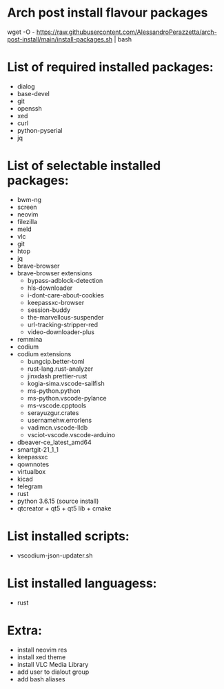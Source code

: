 # Arch post install flavour packages

wget -O - https://raw.githubusercontent.com/AlessandroPerazzetta/arch-post-install/main/install-packages.sh | bash

# List of required installed packages:

- dialog
- base-devel
- git
- openssh
- xed
- curl
- python-pyserial
- jq    

# List of selectable installed packages:

- bwm-ng 
- screen
- neovim 
- filezilla 
- meld 
- vlc 
- git 
- htop 
- jq
- brave-browser
- brave-browser extensions
    * bypass-adblock-detection
    * hls-downloader
    * i-dont-care-about-cookies
    * keepassxc-browser
    * session-buddy
    * the-marvellous-suspender
    * url-tracking-stripper-red
    * video-downloader-plus
- remmina
- codium
- codium extensions
    * bungcip.better-toml
    * rust-lang.rust-analyzer
    * jinxdash.prettier-rust
    * kogia-sima.vscode-sailfish
    * ms-python.python
    * ms-python.vscode-pylance
    * ms-vscode.cpptools
    * serayuzgur.crates
    * usernamehw.errorlens
    * vadimcn.vscode-lldb
    * vsciot-vscode.vscode-arduino
- dbeaver-ce_latest_amd64
- smartgit-21_1_1
- keepassxc
- qownnotes
- virtualbox
- kicad
- telegram
- rust
- python 3.6.15 (source install)
- qtcreator + qt5 + qt5 lib + cmake

# List installed scripts:

- vscodium-json-updater.sh

# List installed languagess:
- rust

# Extra:

- install neovim res
- install xed theme
- install VLC Media Library
- add user to dialout group
- add bash aliases
